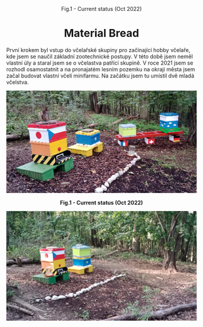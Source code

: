 [//]: # (# Bee Farm 🍯🐝)

[//]: # (Beekeeping is tradional actvity for )

[//]: # ()
[//]: # (Včelaření je v naší rodině dlouholetou tradicí. Již můj praděda se zabýval včelařením od svého mládí až do svých posledních dnů. Bohužel já pocházím z větve, která již druhou generaci žije ve velkoměstě a tak jsem vyrostl v bytovém domě, kde nebyla žádná zvířata. Kromě psů, koček a drobných hlodavců. To se změnilo v roce 2016, kdy jsem se rozhodl vrátit ke kořenům.)

[//]: # ()
[//]: # (<p>)

[//]: # (<img src="./Pics/All.png" width="850" />)

[//]: # (</p>)

<figcaption align = "center">
Fig.1 - Current status (Oct 2022)
</figcaption>

<h1 align="center">Material Bread</h1>

První krokem byl vstup do včelařské skupiny pro začínající hobby včelaře, kde jsem se naučil základní zootechnické postupy. V této době jsem neměl vlastní úly a staral jsem se o včelastva patřící skupině. V roce 2021 jsem se rozhodl osamostatnit a na pronajatém lesním pozemku na okraji města jsem začal budovat vlastní včelí minifarmu. Na začátku jsem tu umístil dvě mladá včelstva.

<p>
<img src="./Pics/All.png" width="850" />
</p>

<figcaption align = "center"><b>Fig.1 - Current status (Oct 2022)</b></figcaption>

<p>
<img src="./Pics/Before_B.png" width="850" />
</p>
